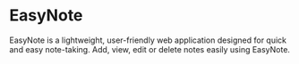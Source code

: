# EasyNote
EasyNote is a lightweight, user-friendly web application designed for quick and easy note-taking. Add, view, edit or delete notes easily using EasyNote.
